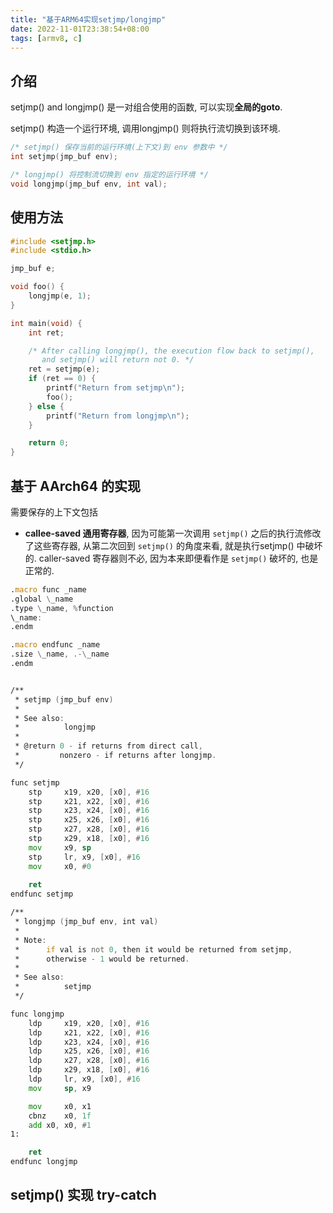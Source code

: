 ```yaml
---
title: "基于ARM64实现setjmp/longjmp"
date: 2022-11-01T23:38:54+08:00
tags: [armv8, c]
---
```






##  介绍

setjmp() and longjmp() 是一对组合使用的函数, 可以实现**全局的goto**. 

setjmp() 构造一个运行环境, 调用longjmp() 则将执行流切换到该环境.

```c
/* setjmp() 保存当前的运行环境(上下文)到 env 参数中 */
int setjmp(jmp_buf env);

/* longjmp() 将控制流切换到 env 指定的运行环境 */
void longjmp(jmp_buf env, int val);
```

## 使用方法

```c
#include <setjmp.h>
#include <stdio.h>

jmp_buf e;

void foo() {
    longjmp(e, 1);
}

int main(void) {
    int ret;

    /* After calling longjmp(), the execution flow back to setjmp(), 
       and setjmp() will return not 0. */
    ret = setjmp(e);
    if (ret == 0) {
        printf("Return from setjmp\n");
        foo();
    } else {
        printf("Return from longjmp\n");
    }

    return 0;
}
```





## 基于 AArch64 的实现

需要保存的上下文包括

* **callee-saved 通用寄存器**, 因为可能第一次调用 `setjmp()` 之后的执行流修改了这些寄存器, 从第二次回到 `setjmp()` 的角度来看, 就是执行setjmp() 中破坏的. caller-saved 寄存器则不必, 因为本来即便看作是 `setjmp()` 破坏的, 也是正常的.

```asm
.macro func _name
.global \_name
.type \_name, %function
\_name:
.endm

.macro endfunc _name
.size \_name, .-\_name
.endm


/**
 * setjmp (jmp_buf env)
 *
 * See also:
 *          longjmp
 *
 * @return 0 - if returns from direct call,
 *         nonzero - if returns after longjmp.
 */

func setjmp
    stp     x19, x20, [x0], #16
    stp     x21, x22, [x0], #16
    stp     x23, x24, [x0], #16
    stp     x25, x26, [x0], #16
    stp     x27, x28, [x0], #16
    stp     x29, x18, [x0], #16
    mov     x9, sp
    stp     lr, x9, [x0], #16
    mov     x0, #0
    
    ret
endfunc setjmp

/**
 * longjmp (jmp_buf env, int val)
 *
 * Note:
 *      if val is not 0, then it would be returned from setjmp,
 *      otherwise - 1 would be returned.
 *
 * See also:
 *          setjmp
 */

func longjmp
    ldp     x19, x20, [x0], #16
    ldp     x21, x22, [x0], #16
    ldp     x23, x24, [x0], #16
    ldp     x25, x26, [x0], #16
    ldp     x27, x28, [x0], #16
    ldp     x29, x18, [x0], #16
    ldp     lr, x9, [x0], #16
    mov     sp, x9

    mov     x0, x1
    cbnz    x0, 1f
    add x0, x0, #1
1:

    ret
endfunc longjmp
```



## setjmp() 实现 try-catch

